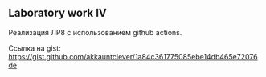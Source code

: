 ## Laboratory work IV

Реализация ЛР8 с использованием github actions.

Ссылка на gist: https://gist.github.com/akkauntclever/1a84c361775085ebe14db465e72076de
